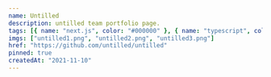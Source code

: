 ```yaml
---
name: Untilled
description: untilled team portfolio page.
tags: [{ name: "next.js", color: "#000000" }, { name: "typescript", color: "#3178C6" }]
imgs: ["untilled1.png", "untilled2.png", "untilled3.png"]
href: "https://github.com/untilled/untilled"
pinned: true
createdAt: "2021-11-10"
---
```

